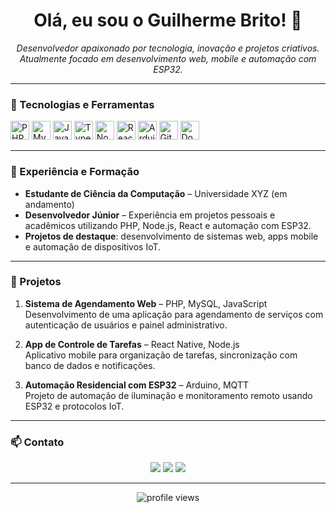 <h1 align="center">Olá, eu sou o Guilherme Brito! 👋</h1>

<p align="center">
  <i>Desenvolvedor apaixonado por tecnologia, inovação e projetos criativos.</i><br/>
  <i>Atualmente focado em desenvolvimento web, mobile e automação com ESP32.</i>
</p>

---

### 🧰 Tecnologias e Ferramentas

<p align="left">
  <img src="https://cdn.jsdelivr.net/gh/devicons/devicon/icons/php/php-original.svg" height="30" alt="PHP"/>
  <img src="https://cdn.jsdelivr.net/gh/devicons/devicon/icons/mysql/mysql-original.svg" height="30" alt="MySQL"/>
  <img src="https://cdn.jsdelivr.net/gh/devicons/devicon/icons/javascript/javascript-original.svg" height="30" alt="JavaScript"/>
  <img src="https://cdn.jsdelivr.net/gh/devicons/devicon/icons/typescript/typescript-original.svg" height="30" alt="TypeScript"/>
  <img src="https://cdn.jsdelivr.net/gh/devicons/devicon/icons/nodejs/nodejs-original.svg" height="30" alt="Node.js"/>
  <img src="https://cdn.jsdelivr.net/gh/devicons/devicon/icons/react/react-original.svg" height="30" alt="React"/>
  <img src="https://cdn.jsdelivr.net/gh/devicons/devicon/icons/arduino/arduino-original.svg" height="30" alt="Arduino"/>
  <img src="https://cdn.jsdelivr.net/gh/devicons/devicon/icons/git/git-original.svg" height="30" alt="Git"/>
  <img src="https://cdn.jsdelivr.net/gh/devicons/devicon/icons/docker/docker-original.svg" height="30" alt="Docker"/>
</p>

---

### 💼 Experiência e Formação

- **Estudante de Ciência da Computação** – Universidade XYZ (em andamento)  
- **Desenvolvedor Júnior** – Experiência em projetos pessoais e acadêmicos utilizando PHP, Node.js, React e automação com ESP32.  
- **Projetos de destaque**: desenvolvimento de sistemas web, apps mobile e automação de dispositivos IoT.

---

### 📂 Projetos

1. **Sistema de Agendamento Web** – PHP, MySQL, JavaScript  
   Desenvolvimento de uma aplicação para agendamento de serviços com autenticação de usuários e painel administrativo.

2. **App de Controle de Tarefas** – React Native, Node.js  
   Aplicativo mobile para organização de tarefas, sincronização com banco de dados e notificações.

3. **Automação Residencial com ESP32** – Arduino, MQTT  
   Projeto de automação de iluminação e monitoramento remoto usando ESP32 e protocolos IoT.

---

### 📫 Contato

<div align="center"> 
  <a href="https://instagram.com/guiihermerosa" target="_blank"><img src="https://img.shields.io/badge/-Instagram-%23E4405F?style=for-the-badge&logo=instagram&logoColor=white"></a>
  <a href="mailto:guiihermerosa.devv@gmail.com"><img src="https://img.shields.io/badge/-Gmail-%23333?style=for-the-badge&logo=gmail&logoColor=white"></a>
  <a href="https://www.linkedin.com/in/guiihermerosa" target="_blank"><img src="https://img.shields.io/badge/-LinkedIn-%230077B5?style=for-the-badge&logo=linkedin&logoColor=white"></a> 
</div>

---

<p align="center">
  <img src="https://komarev.com/ghpvc/?username=guiihermerosa&style=flat-square&color=blue" alt="profile views"/>
</p>

